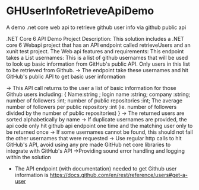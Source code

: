 # GHUserInfoRetrieveApiDemo
A demo .net core web api to retrieve github user info via github public api

.NET Core 6 API Demo Project Description:
This solution includes a .NET core 6 Webapi project that has an API endpoint called retrieveUsers and an xunit test project.
The Web api features and requirements:
This endpoint takes a List<string>  usernames: This is a list of github usernames that will be used to look up basic information from GitHub's public API. Only users in this list to be retrieved from Github. 
→ The endpoint take these usernames and hit GitHub's public API to get basic user information

→ This API call returns to the user a list of basic information for those Github users including: 
{
Name:string ;
 login name :string; 
company :string; 
number of followers :int; 
number of public repositories :int;
The average number of followers per public repository :int
(ie. number of followers divided by the number of public repositories)
} 
→ The returned users are sorted alphabetically by name 
→ If duplicate usernames are provided, the api code only hit github api endpoint one time and the matching user only to be returned once 
→ If some usernames cannot be found, this should not fail the other usernames that were requested → Use regular http calls to hit GitHub's API, avoid using any pre made GitHub net core libraries to integrate with GitHub's API 
→Providing sound error handling and logging within the solution
* The API endpoint (with documentation) needed to get Github user information is https://docs.github.com/en/rest/reference/users#get-a-user 

